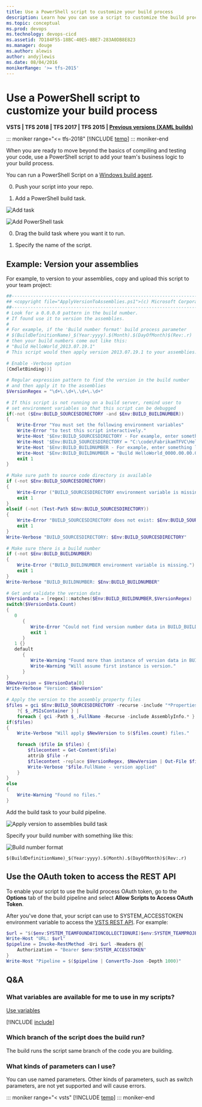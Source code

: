 ```yaml
---
title: Use a PowerShell script to customize your build process
description: Learn how you can use a script to customize the build process in your workflow by using Team Foundation Server (TFS) or VSTS.
ms.topic: conceptual
ms.prod: devops
ms.technology: devops-cicd
ms.assetid: 7D184F55-18BC-40E5-8BE7-283A0DB8E823
ms.manager: douge
ms.author: alewis
author: andyjlewis
ms.date: 08/04/2016
monikerRange: '>= tfs-2015'
---
```


# Use a PowerShell script to customize your build process

**VSTS | TFS 2018 | TFS 2017 | TFS 2015 | [Previous versions (XAML builds)](https://msdn.microsoft.com/library/dn376353%28v=vs.120%29.aspx)**

::: moniker range="<= tfs-2018"
[!INCLUDE [temp](../_shared/concept-rename-note.md)]
::: moniker-end

When you are ready to move beyond the basics of compiling and testing your code, use a PowerShell script to add your team's business logic to your build process.

You can run a PowerShell Script on a [Windows build agent](../agents/v2-windows.md).

0. Push your script into your repo.

0. Add a PowerShell build task.

 ![Add task](_img/BldStepAddBegin.png)

 ![Add PowerShell task](_img/BldScriptPSAdd.png)

0. Drag the build task where you want it to run.

0. Specify the name of the script.

## Example: Version your assemblies

For example, to version to your assemblies, copy and upload this script to your team project:

```powershell
##-----------------------------------------------------------------------
## <copyright file="ApplyVersionToAssemblies.ps1">(c) Microsoft Corporation. This source is subject to the Microsoft Permissive License. See http://www.microsoft.com/resources/sharedsource/licensingbasics/sharedsourcelicenses.mspx. All other rights reserved.</copyright>
##-----------------------------------------------------------------------
# Look for a 0.0.0.0 pattern in the build number. 
# If found use it to version the assemblies.
#
# For example, if the 'Build number format' build process parameter 
# $(BuildDefinitionName)_$(Year:yyyy).$(Month).$(DayOfMonth)$(Rev:.r)
# then your build numbers come out like this:
# "Build HelloWorld_2013.07.19.1"
# This script would then apply version 2013.07.19.1 to your assemblies.
	
# Enable -Verbose option
[CmdletBinding()]
	
# Regular expression pattern to find the version in the build number 
# and then apply it to the assemblies
$VersionRegex = "\d+\.\d+\.\d+\.\d+"
	
# If this script is not running on a build server, remind user to 
# set environment variables so that this script can be debugged
if(-not ($Env:BUILD_SOURCESDIRECTORY -and $Env:BUILD_BUILDNUMBER))
{
	Write-Error "You must set the following environment variables"
	Write-Error "to test this script interactively."
	Write-Host '$Env:BUILD_SOURCESDIRECTORY - For example, enter something like:'
	Write-Host '$Env:BUILD_SOURCESDIRECTORY = "C:\code\FabrikamTFVC\HelloWorld"'
	Write-Host '$Env:BUILD_BUILDNUMBER - For example, enter something like:'
	Write-Host '$Env:BUILD_BUILDNUMBER = "Build HelloWorld_0000.00.00.0"'
	exit 1
}
	
# Make sure path to source code directory is available
if (-not $Env:BUILD_SOURCESDIRECTORY)
{
	Write-Error ("BUILD_SOURCESDIRECTORY environment variable is missing.")
	exit 1
}
elseif (-not (Test-Path $Env:BUILD_SOURCESDIRECTORY))
{
	Write-Error "BUILD_SOURCESDIRECTORY does not exist: $Env:BUILD_SOURCESDIRECTORY"
	exit 1
}
Write-Verbose "BUILD_SOURCESDIRECTORY: $Env:BUILD_SOURCESDIRECTORY"
	
# Make sure there is a build number
if (-not $Env:BUILD_BUILDNUMBER)
{
	Write-Error ("BUILD_BUILDNUMBER environment variable is missing.")
	exit 1
}
Write-Verbose "BUILD_BUILDNUMBER: $Env:BUILD_BUILDNUMBER"
	
# Get and validate the version data
$VersionData = [regex]::matches($Env:BUILD_BUILDNUMBER,$VersionRegex)
switch($VersionData.Count)
{
   0		
      { 
         Write-Error "Could not find version number data in BUILD_BUILDNUMBER."
         exit 1
      }
   1 {}
   default 
      { 
         Write-Warning "Found more than instance of version data in BUILD_BUILDNUMBER." 
         Write-Warning "Will assume first instance is version."
      }
}
$NewVersion = $VersionData[0]
Write-Verbose "Version: $NewVersion"
	
# Apply the version to the assembly property files
$files = gci $Env:BUILD_SOURCESDIRECTORY -recurse -include "*Properties*","My Project" | 
	?{ $_.PSIsContainer } | 
	foreach { gci -Path $_.FullName -Recurse -include AssemblyInfo.* }
if($files)
{
	Write-Verbose "Will apply $NewVersion to $($files.count) files."
	
	foreach ($file in $files) {
		$filecontent = Get-Content($file)
		attrib $file -r
		$filecontent -replace $VersionRegex, $NewVersion | Out-File $file
		Write-Verbose "$file.FullName - version applied"
	}
}
else
{
	Write-Warning "Found no files."
}
```

Add the build task to your build pipeline.

![Apply version to assemblies build task](_img/BldScriptPSExmpVerAssembliesBuildStep.png)

Specify your build number with something like this:

![Build number format](_img/BldScriptPSExmpVerAssembliesBuildNumFormat.png)

```
$(BuildDefinitionName)_$(Year:yyyy).$(Month).$(DayOfMonth)$(Rev:.r)
```

<a name="oauth"></a>
## Use the OAuth token to access the REST API

To enable your script to use the build process OAuth token, go to the **Options** tab of the build pipeline and select **Allow Scripts to Access OAuth Token**.

After you've done that, your script can use to SYSTEM_ACCESSTOKEN environment variable to access the [VSTS REST API](https://visualstudio.microsoft.com/en-us/integrate/api/overview). For example:

```powershell
$url = "$($env:SYSTEM_TEAMFOUNDATIONCOLLECTIONURI)$env:SYSTEM_TEAMPROJECTID/_apis/build-release/definitions/$($env:SYSTEM_DEFINITIONID)?api-version=2.0"
Write-Host "URL: $url"
$pipeline = Invoke-RestMethod -Uri $url -Headers @{
    Authorization = "Bearer $env:SYSTEM_ACCESSTOKEN"
}
Write-Host "Pipeline = $($pipeline | ConvertTo-Json -Depth 1000)"
```


## Q&A
<!-- BEGINSECTION class="md-qanda" -->


### What variables are available for me to use in my scripts?

[Use variables](../build/variables.md)

[!INCLUDE [include](../_shared/variable-set-in-script-qa.md)]

### Which branch of the script does the build run?

The build runs the script same branch of the code you are building.

### What kinds of parameters can I use?

You can use named parameters. Other kinds of parameters, such as switch parameters, are not yet supported and will cause errors.

::: moniker range="< vsts"
[!INCLUDE [temp](../_shared/qa-versions.md)]
::: moniker-end

<!-- ENDSECTION -->
